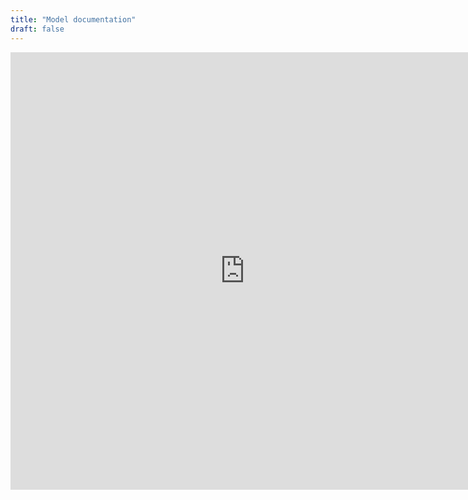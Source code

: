 ```yaml
---
title: "Model documentation"
draft: false
---
```



<iframe src="https://www.apsim.info/APSIM.Builds.Service/Builds.svc/GetDocumentationHTML" width="750" height="700" frameborder="0"/>